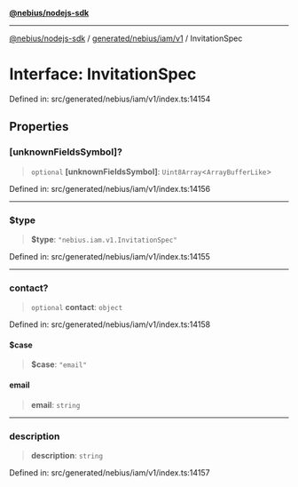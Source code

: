 [**@nebius/nodejs-sdk**](../../../../../README.md)

***

[@nebius/nodejs-sdk](../../../../../README.md) / [generated/nebius/iam/v1](../README.md) / InvitationSpec

# Interface: InvitationSpec

Defined in: src/generated/nebius/iam/v1/index.ts:14154

## Properties

### \[unknownFieldsSymbol\]?

> `optional` **\[unknownFieldsSymbol\]**: `Uint8Array`\<`ArrayBufferLike`\>

Defined in: src/generated/nebius/iam/v1/index.ts:14156

***

### $type

> **$type**: `"nebius.iam.v1.InvitationSpec"`

Defined in: src/generated/nebius/iam/v1/index.ts:14155

***

### contact?

> `optional` **contact**: `object`

Defined in: src/generated/nebius/iam/v1/index.ts:14158

#### $case

> **$case**: `"email"`

#### email

> **email**: `string`

***

### description

> **description**: `string`

Defined in: src/generated/nebius/iam/v1/index.ts:14157
